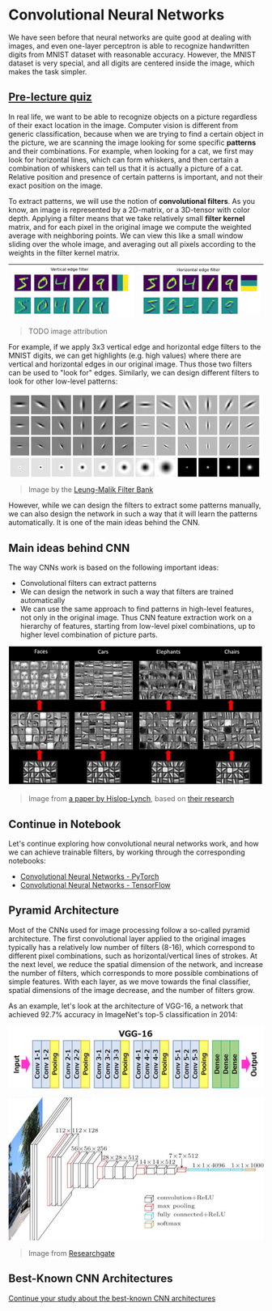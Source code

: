 # Convolutional Neural Networks

We have seen before that neural networks are quite good at dealing with images, and even one-layer perceptron is able to recognize handwritten digits from MNIST dataset with reasonable accuracy. However, the MNIST dataset is very special, and all digits are centered inside the image, which makes the task simpler.

## [Pre-lecture quiz](https://black-ground-0cc93280f.1.azurestaticapps.net/quiz/107)

In real life, we want to be able to recognize objects on a picture regardless of their exact location in the image. Computer vision is different from generic classification, because when we are trying to find a certain object in the picture, we are scanning the image looking for some specific **patterns** and their combinations. For example, when looking for a cat, we first may look for horizontal lines, which can form whiskers, and then certain a combination of whiskers can tell us that it is actually a picture of a cat. Relative position and presence of certain patterns is important, and not their exact position on the image.

To extract patterns, we will use the notion of **convolutional filters**. As you know, an image is represented by a 2D-matrix, or a 3D-tensor with color depth. Applying a filter means that we take relatively small **filter kernel** matrix, and for each pixel in the original image we compute the weighted average with neighboring points. We can view this like a small window sliding over the whole image, and averaging out all pixels according to the weights in the filter kernel matrix.

![Vertical Edge Filter](images/filter-vert.png) | ![Horizontal Edge Filter](images/filter-horiz.png)
----|----

> TODO image attribution

For example, if we apply 3x3 vertical edge and horizontal edge filters to the MNIST digits, we can get highlights (e.g. high values) where there are vertical and horizontal edges in our original image. Thus those two filters can be used to "look for" edges. Similarly, we can design different filters to look for other low-level patterns:

<img src="images/lmfilters.jpg" width="500" align="center"/>


> Image by the [Leung-Malik Filter Bank](https://www.robots.ox.ac.uk/~vgg/research/texclass/filters.html)

However, while we can design the filters to extract some patterns manually, we can also design the network in such a way that it will learn the patterns automatically. It is one of the main ideas behind the CNN.

## Main ideas behind CNN

The way CNNs work is based on the following important ideas:

* Convolutional filters can extract patterns
* We can design the network in such a way that filters are trained automatically
* We can use the same approach to find patterns in high-level features, not only in the original image. Thus CNN feature extraction work on a hierarchy of features, starting from low-level pixel combinations, up to higher level combination of picture parts.

![Hierarchical Feature Extraction](images/FeatureExtractionCNN.png)

> Image from [a paper by Hislop-Lynch](https://www.semanticscholar.org/paper/Computer-vision-based-pedestrian-trajectory-Hislop-Lynch/26e6f74853fc9bbb7487b06dc2cf095d36c9021d), based on [their research](https://dl.acm.org/doi/abs/10.1145/1553374.1553453)

## Continue in Notebook

Let's continue exploring how convolutional neural networks work, and how we can achieve trainable filters, by working through the corresponding notebooks:

* [Convolutional Neural Networks - PyTorch](ConvNetsPyTorch.ipynb)
* [Convolutional Neural Networks - TensorFlow](ConvNetsTF.ipynb)

## Pyramid Architecture

Most of the CNNs used for image processing follow a so-called pyramid architecture. The first convolutional layer applied to the original images typically has a relatively low number of filters (8-16), which correspond to different pixel combinations, such as horizontal/vertical lines of strokes. At the next level, we reduce the spatial dimension of the network, and increase the number of filters, which corresponds to more possible combinations of simple features. With each layer, as we move towards the final classifier, spatial dimensions of the image decrease, and the number of filters grow.

As an example, let's look at the architecture of VGG-16, a network that achieved 92.7% accuracy in ImageNet's top-5 classification in 2014:

![ImageNet Layers](images/vgg-16-arch1.jpg)

![ImageNet Pyramid](images/vgg-16-arch.jpg)

> Image from [Researchgate](https://www.researchgate.net/figure/Vgg16-model-structure-To-get-the-VGG-NIN-model-we-replace-the-2-nd-4-th-6-th-7-th_fig2_335194493)

## Best-Known CNN Architectures

[Continue your study about the best-known CNN architectures](CNN_Architectures.md)